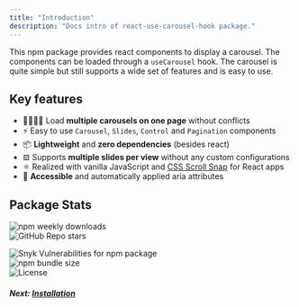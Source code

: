 ```yaml
---
title: "Introduction"
description: "Docs intro of react-use-carousel-hook package."
---
```


This npm package provides react components to display a carousel. The components can be loaded through a `useCarousel` hook. The carousel is quite simple but still supports a wide set of features and is easy to use.

## Key features
- 🫱🏾‍🫲🏼 Load **multiple carousels on one page** without conflicts
- ⚡️ Easy to use `Carousel`, `Slides`, `Control` and `Pagination` components
- 📦 **Lightweight** and **zero dependencies** (besides react)
- 𝌕 Supports **multiple slides per view** without any custom configurations 
- ⚛️ Realized with vanilla JavaScript and [CSS Scroll Snap](https://developer.mozilla.org/en-US/docs/Web/CSS/CSS_Scroll_Snap) for React apps
- 🦮 **Accessible** and automatically applied aria attributes

## Package Stats
![npm weekly downloads](https://img.shields.io/npm/dw/react-use-carousel-hook?logo=npm&style=social)<br/>
![GitHub Repo stars](https://img.shields.io/github/stars/faessler/react-use-carousel-hook?style=social)

![Snyk Vulnerabilities for npm package](https://img.shields.io/snyk/vulnerabilities/npm/react-use-carousel-hook)<br/>
![npm bundle size](https://img.shields.io/bundlephobia/minzip/react-use-carousel-hook?label=minified%20%2B%20gzipped)<br/>
![License](https://img.shields.io/github/license/faessler/react-use-carousel-hook?color=white)

##### Next: [Installation](/installation)
